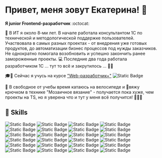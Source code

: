 # Привет, меня зовут Екатерина! 🖖

**Я junior Frontend-разработчик** :octocat:

📆 В ИТ я около 8-ми лет. В начале работала консультантом 1С по технической и методологической поддержке пользователей.
Участвовала в самых разных проектах - от внедрения уже готовых продуктов, до автоматизации бизнес процессов под нужды
заказчиков.
Не однократно помогала возобновить и успешно закончить ранее замороженные проекты.
💻 Последние два года работала разработчиком 1С ... тут то всё и закрутилось ... 💫😍

🎓📝 Сейчас я учусь на
курсе ["Web-разработчик+"](https://practicum.yandex.ru/web-plus/) ![Static Badge](https://img.shields.io/badge/-grey?style=plastic&label=%20%20%20%20%20%20%20%20%20%20%20%20%20%20%2085%25&labelColor=green)

🚴 В свободное от учебы время катаюсь на велосипеде и 🧶вяжу крючком в технике "Мозаичное вязание" - получается пока хуже, чем
проекты на TS, но я уверена что и тут у меня всё получится! 🌟🌟🌟


🔮 Skills
---
![Static Badge](https://img.shields.io/badge/HTML-%23FFFFFF?style=for-the-badge&logo=html5&logoColor=%23E34F26&color=%23FFFFFF)
![Static Badge](https://img.shields.io/badge/css-%23FFFFFF?style=for-the-badge&logo=css3&logoColor=%231572B6)
![Static Badge](https://img.shields.io/badge/javascript-%23FFFFFF?style=for-the-badge&logo=javascript&logoColor=%23F7DF1E)
![Static Badge](https://img.shields.io/badge/typescript-%23FFFFFF?style=for-the-badge&logo=typescript&logoColor=%2361DAFB)
![Static Badge](https://img.shields.io/badge/node.js-%23FFFFFF?style=for-the-badge&logo=node.js&logoColor=%23339933)
![Static Badge](https://img.shields.io/badge/webpack-%23FFFFFF?style=for-the-badge&logo=webpack&logoColor=%238DD6F9)
![Static Badge](https://img.shields.io/badge/npm-%23FFFFFF?style=for-the-badge&logo=npm&logoColor=%23CB3837)
![Static Badge](https://img.shields.io/badge/yarn-%23FFFFFF?style=for-the-badge&logo=yarn&logoColor=%232C8EBB)
![Static Badge](https://img.shields.io/badge/react-%23FFFFFF?style=for-the-badge&logo=react&logoColor=%2361DAFB&color=%23FFFFFF)
![Static Badge](https://img.shields.io/badge/CRA-%23FFFFFF?style=for-the-badge&logo=createreactapp&logoColor=%2309D3AC)
![Static Badge](https://img.shields.io/badge/react%20router-%23FFFFFF?style=for-the-badge&logo=reactrouter&logoColor=%23CA4245)
![Static Badge](https://img.shields.io/badge/redux-%23FFFFFF?style=for-the-badge&logo=redux&logoColor=%23764ABC)
![Static Badge](https://img.shields.io/badge/css%20modules-%23FFFFFF?style=for-the-badge&logo=cssmodules&logoColor=%23000000)
![Static Badge](https://img.shields.io/badge/sass-%23FFFFFF?style=for-the-badge&logo=sass&logoColor=%23CC6699)
![Static Badge](https://img.shields.io/badge/jest-%23FFFFFF?style=for-the-badge&logo=jest&logoColor=%23C21325)
![Static Badge](https://img.shields.io/badge/cypress-%23FFFFFF?style=for-the-badge&logo=cypress&logoColor=%2369D3A7)
![Static Badge](https://img.shields.io/badge/webstorm-%23FFFFFF?style=for-the-badge&logo=webstorm&logoColor=%23000000)
![Static Badge](https://img.shields.io/badge/git-%23FFFFFF?style=for-the-badge&logo=git&logoColor=%23F05032)
![Static Badge](https://img.shields.io/badge/github-%23FFFFFF?style=for-the-badge&logo=github&logoColor=%23181717)
![Static Badge](https://img.shields.io/badge/github%20pages-%23FFFFFF?style=for-the-badge&logo=githubpages&logoColor=%23222222)
![Static Badge](https://img.shields.io/badge/figma-%23FFFFFF?style=for-the-badge&logo=figma&logoColor=%23F24E1E)
![Static Badge](https://img.shields.io/badge/bem-%23FFFFFF?style=for-the-badge&logo=bem&logoColor=%23000000)
![Static Badge](https://img.shields.io/badge/markdown-%23FFFFFF?style=for-the-badge&logo=markdown&logoColor=%23000000)
![Static Badge](https://img.shields.io/badge/trello-%23FFFFFF?style=for-the-badge&logo=trello&logoColor=%230052CC)

<!---
gudrum1983/gudrum1983 is a ✨ special ✨ repository because its `README.md` (this file) appears on your GitHub profile.
You can click the Preview link to take a look at your changes.
--->
